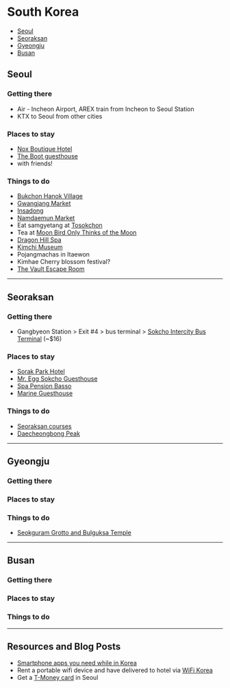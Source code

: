 # South Korea

* [Seoul](#seoul)
* [Seoraksan](#seoraksan)
* [Gyeongju](#gyeongju)
* [Busan](#busan)

## <a name="seoul"></a> Seoul

### Getting there

* Air - Incheon Airport, AREX train from Incheon to Seoul Station
* KTX to Seoul from other cities

### Places to stay

* [Nox Boutique Hotel](http://www.agoda.com/nox-boutique-hotel/hotel/seoul-kr.html)
* [The Boot guesthouse](http://www.agoda.com/the-boot-guesthouse/hotel/seoul-kr.html)
* with friends!

### Things to do

* [Bukchon Hanok Village](http://english.visitkorea.or.kr/enu/SI/SI_EN_3_1_1_1.jsp?cid=561382)
* [Gwangjang Market](http://www.tripadvisor.com/Attraction_Review-g294197-d1552278-Reviews-Gwangjang_Market-Seoul.html)
* [Insadong](http://www.tripadvisor.com/Attraction_Review-g294197-d592506-Reviews-Insadong-Seoul.html)
* [Namdaemun Market](http://www.tripadvisor.com/Attraction_Review-g294197-d324907-Reviews-Namdaemun_Market-Seoul.html)
* Eat samgyetang at [Tosokchon](http://www.tripadvisor.com/Restaurant_Review-g294197-d1174982-Reviews-Tosokchon-Seoul.html)
* Tea at [Moon Bird Only Thinks of the Moon](http://thesoulofseoul.net/2014/03/24/5894/)
* [Dragon Hill Spa](http://www.tripadvisor.com/Attraction_Review-g294197-d1641304-Reviews-Dragonhill_Spa_Resort-Seoul.html)
* [Kimchi Museum](http://english.visitkorea.or.kr/enu/SI/SI_EN_3_1_1_1.jsp?cid=268153)
* Pojangmachas in Itaewon
* Kimhae Cherry blossom festival?
* [The Vault Escape Room](http://www.myseoulsearching.com/2015/06/the-vault-escape-rooms-hongdae.html)

<hr />

## <a name="seoraksan"></a> Seoraksan

### Getting there

* Gangbyeon Station > Exit #4 > bus terminal > [Sokcho Intercity Bus Terminal](http://www.sitdowndisco.com/seoul-to-sokcho-seoraksan/) (~$16)

### Places to stay

* [Sorak Park Hotel](http://www.tripadvisor.com/Hotel_Review-g317129-d455989-Reviews-Sorak_Park_Hotel-Sokcho_Gangwon_do.html)
* [Mr. Egg Sokcho Guesthouse](http://www.tripadvisor.com/Hotel_Review-g317129-d7074531-Reviews-Mr_Egg_Sokcho_Guesthouse-Sokcho_Gangwon_do.html)
* [Spa Pension Basso](http://www.agoda.com/spa-pension-basso/hotel/sokcho-si-kr.html)
* [Marine Guesthouse](http://www.agoda.com/marine-guesthouse/hotel/sokcho-si-kr.html)

### Things to do

* [Seoraksan courses](http://english.visitkorea.or.kr/enu/SI/SI_EN_3_6.jsp?cid=257506)
* [Daecheongbong Peak](https://klimbingkoreanmountains.wordpress.com/category/hiking-expeditions/south-korea/national-parks/seoraksan-national-park-%EC%84%A4%EC%95%85%EC%82%B0/)


<hr />

## <a name="gyeongju"></a> Gyeongju

### Getting there

### Places to stay

### Things to do

* [Seokguram Grotto and Bulguksa Temple](http://whc.unesco.org/en/list/736)

<hr />

## <a name="busan"></a> Busan

### Getting there

### Places to stay

### Things to do

<hr />

## Resources and Blog Posts

* [Smartphone apps you need while in Korea](http://zannahinkorea.blogspot.com/2014/07/smartphone-apps-you-need-while-in-korea.html)
* Rent a portable wifi device and have delivered to hotel via [WiFi Korea](http://wifi-korea.com/Referral.html)
* Get a [T-Money card](http://english.visitkorea.or.kr/enu/TR/TR_EN_5_4.jsp) in Seoul
